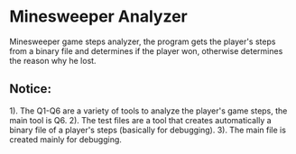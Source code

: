 # Minesweeper Analyzer
Minesweeper game steps analyzer, the program gets the player's steps from a binary file and determines if the player won, otherwise determines the reason why he lost.

## Notice:
1).  The Q1-Q6 are a variety of tools to analyze the player's game steps, the main tool is Q6. 
2). The test files are a tool that creates automatically a binary file of a player's steps (basically for debugging).
3). The main file is created mainly for debugging.
